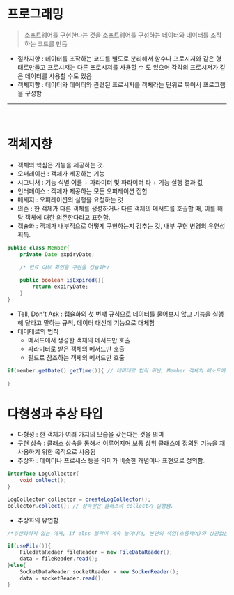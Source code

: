 # 프로그래밍

> 소프트웨어를 구현한다는 것을 소프트웨어를 구성하는 데이터와 데이터를 조작하는 코드를 만듬

- 절차지향 : 데이터를 조작하는 코드를 별도로 분리해서 함수나 프로시저와 같은 형태로만들고 프로시저는 다른 프로시저를 사용할 수 도 있으며 각각의 프로시저가 같은 데이터를 사용할 수도 있음
- 객체지향 : 데이터와 데이터와 관련된 프로시저를 객체라는 단위로 묶어서 프로그램을 구성함

---

<br>

# 객체지향

- 객체의 핵심은 기능을 제공하는 것. 
- 오퍼레이션 : 객체가 제공하는 기능
- 시그니쳐 : 기능 식별 이름 + 파라미터 및 파라미터 타 + 기능 실행 결과 값
- 인터페이스 : 객체가 제공하는 모든 오퍼레이션 집합
- 메세지 : 오퍼레이션의 실행을 요청하는 것
- 의존 : 한 객체가 다른 객체를 생성하거나 다른 객체의 메서드를 호출할 때, 이를 해당 객체에 대한 의존한다라고 표현함.
- 캡슐화 : 객체가 내부적으로 어떻게 구현하는지 감추는 것, 내부 구현 변경의 유연성 획득.

```java
public class Member{
    private Date expiryDate;
    
    /* 만료 여부 확인을 구현을 캡슐화*/
    
    public boolean isExpired(){
        return expiryDate;
    }
}
```

- Tell, Don't Ask : 캡슐화의 첫 번쨰 규칙으로 데이터를 물어보지 않고 기능을 실행해 달라고 말하는 규칙, 데이터 대신에 기능으로 대체함
- 데미테르의 법칙 
    - 메서드에서 생성한 객체의 메서드만 호출
    - 파라미터로 받은 객체의 메서드만 호출
    - 필드로 참조하는 객체의 메서드만 호출
 
```java
if(member.getDate().getTime()){ // 데미테르 법칙 위반, Member 객체의 메소드에 Date 메소드를 동시에 사용.
    
}
```

# 다형성과 추상 타입

- 다형성 : 한 객체가 여러 가지의 모습을 갖는다는 것을 의미
- 구현 상속 : 클래스 상속을 통해서 이루어지며 보통 상위 클래스에 정의된 기능을 재사용하기 위한 목적으로 사용됨
- 추상화 : 데이터나 프로세스 등을 의미가 비슷한 개념이나 표현으로 정의함.

```java
interface LogCollector{
    void collect();
} 

LogCollector collector = createLogCollector();
collector.collect(); // 상속받은 클래스의 collect가 실행됌.

```

- 추상화의 유연함

```java
/*추상화하지 않는 예제, if elss 블락이 계속 늘어나며, 본연의 책임(흐름제어)와 상관없는 데이터 읽기도 변경해야함*/

if(useFile()){
    FiledataRedaer fileReader = new FileDataReader();
    data = fileReader.read();
}else{
    SocketDataReader socketReader = new SockerReader();
    data = socketReader.read();
}

```

```java

```